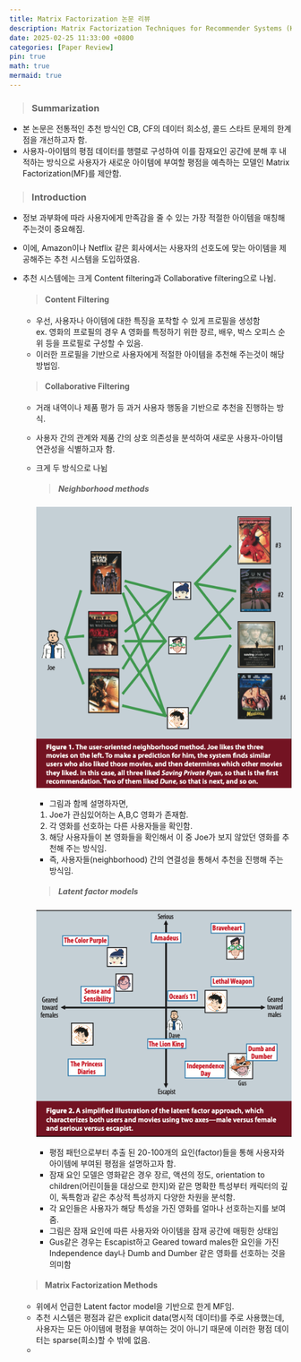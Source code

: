 ```yaml
---
title: Matrix Factorization 논문 리뷰 
description: Matrix Factorization Techniques for Recommender Systems (Koren et al., 2009)
date: 2025-02-25 11:33:00 +0800
categories: [Paper Review]
pin: true
math: true
mermaid: true
---
```

> ### Summarization
- 본 논문은 전통적인 추천 방식인 CB, CF의 데이터 희소성, 콜드 스타트 문제의 한계점을 개선하고자 함.
- 사용자-아이템의 평점 데이터를 행렬로 구성하여 이를 잠재요인 공간에 분해 후 내적하는 방식으로 사용자가 새로운 아이템에 부여할 평점을 예측하는 모델인 Matrix Factorization(MF)를 제안함.

> ### Introduction
- 정보 과부화에 따라 사용자에게 만족감을 줄 수 있는 가장 적절한 아이템을 매칭해주는것이 중요해짐.
- 이에, Amazon이나 Netflix 같은 회사에서는 사용자의 선호도에 맞는 아이템을 제공해주는 추천 시스템을 도입하였음.
- 추천 시스템에는 크게 Content filtering과 Collaborative filtering으로 나뉨.   
    >#### Content Filtering
    - 우선, 사용자나 아이템에 대한 특징을 포착할 수 있게 프로필을 생성함   
        ex. 영화의 프로필의 경우 A 영화를 특정하기 위한 장르, 배우, 박스 오피스 순위 등을 프로필로 구성할 수 있음.
    - 이러한 프로필을 기반으로 사용자에게 적절한 아이템을 추천해 주는것이 해당 방법임.

    >#### Collaborative Filtering
    - 거래 내역이나 제품 평가 등 과거 사용자 행동을 기반으로 추천을 진행하는 방식.
    - 사용자 간의 관계와 제품 간의 상호 의존성을 분석하여 새로운 사용자-아이템 연관성을 식별하고자 함.
    - 크게 두 방식으로 나뉨
        >##### Neighborhood methods
        ![Figure1](/assets/img/Paper_review/1.png)
        - 그림과 함께 설명하자면, 
        1. Joe가 관심있어하는 A,B,C 영화가 존재함.
        2. 각 영화를 선호하는 다른 사용자들을 확인함.
        3. 해당 사용자들이 본 영화들을 확인해서 이 중 Joe가 보지 않았던 영화를 추천해 주는 방식임.   
        - 즉, 사용자들(neighborhood) 간의 연결성을 통해서 추천을 진행해 주는 방식임.

        >##### Latent factor models
        ![Figure2](/assets/img/Paper_review/2.png)
        - 평점 패턴으로부터 추출 된 20-100개의 요인(factor)들을 통해 사용자와 아이템에 부여된 평점을 설명하고자 함.
        - 잠재 요인 모델은 영화같은 경우 장르, 액션의 정도, orientation to children(어린이들을 대상으로 한지)와 같은 명확한 특성부터 캐릭터의 깊이, 독특함과 같은 추상적 특성까지 다양한 차원을 분석함.
        - 각 요인들은 사용자가 해당 특성을 가진 영화를 얼마나 선호하는지를 보여줌.
        - 그림은 잠재 요인에 따른 사용자와 아이템을 잠재 공간에 매핑한 상태임
        - Gus같은 경우는 Escapist하고 Geared toward males한 요인을 가진 Independence day나 Dumb and Dumber 같은 영화를 선호하는 것을 의미함
    
    >#### Matrix Factorization Methods
    - 위에서 언급한 Latent factor model을 기반으로 한게 MF임.
    - 추천 시스템은 평점과 같은 explicit data(명시적 데이터)를 주로 사용했는데, 사용자는 모든 아이템에 평점을 부여하는 것이 아니기 때문에 이러한 평점 데이터는 sparse(희소)할 수 밖에 없음.
    - 